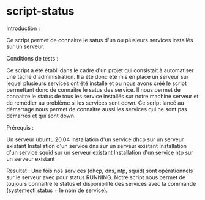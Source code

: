 # script-status
Introduction :

Ce script permet de connaitre le satus d'un ou plusieurs services installés sur un serveur.

Conditions de tests :

Ce script a été établi dans le cadre d'un projet qui consistait à automatiser une tâche d'administration. Il a été donc été mis en place un serveur sur lequel plusieurs services ont été installé et ou nous avons créé le script permettant donc de connaitre le satus des service.
Il nous permet de connaitre le status de tous les service installés sur notre machine serveur et de remédier au problème si les services sont down.
Ce script lancé au démarrage nous permet de connaitre aussi les services qui ne sont pas  démarrés et qui sont down.


Prérequis :

Un serveur ubuntu 20.04 
Installation d'un service dhcp sur un serveur existant
Installation d'un service dns sur un serveur existant
Installation d'un service squid sur un serveur existant
Installation d'un service ntp sur un serveur existant


Resultat : 
Une fois nos services (dhcp, dns, ntp, squid) sont opérationnels sur le serveur avec pour status RUNNING.
Notre script nous permet de toujours connaitre le status et disponibilité des services avec la commande (systemectl status + le nom de service).
